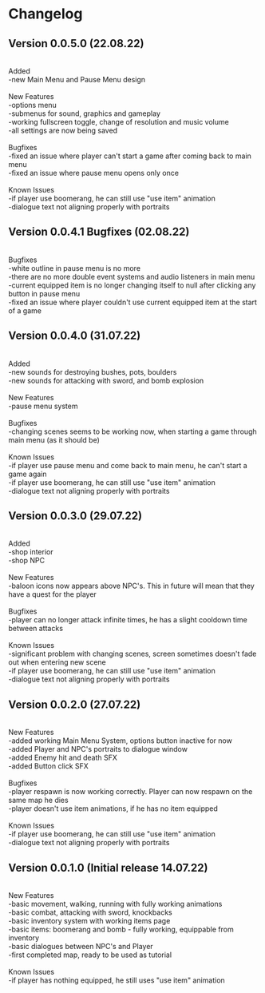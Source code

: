 # Changelog


## Version 0.0.5.0 (22.08.22)<br/>
</br>
Added</br>
-new Main Menu and Pause Menu design</br>
</br>
New Features</br>
-options menu </br>
-submenus for sound, graphics and gameplay</br>
-working fullscreen toggle, change of resolution and music volume</br>
-all settings are now being saved</br>
</br>
Bugfixes</br>
-fixed an issue where player can't start a game after coming back to main menu</br>
-fixed an issue where pause menu opens only once</br>
</br>
Known Issues</br>
-if player use boomerang, he can still use "use item" animation<br/>
-dialogue text not aligning properly with portraits<br/>



## Version 0.0.4.1 Bugfixes (02.08.22)<br/>
<br/>
Bugfixes<br/>
-white outline in pause menu is no more<br/>
-there are no more double event systems and audio listeners in main menu<br/>
-current equipped item is no longer changing itself to null after clicking any button in pause menu<br/>
-fixed an issue where player couldn't use current equipped item at the start of a game<br/>


## Version 0.0.4.0 (31.07.22)<br/>
<br/>
Added<br/>
-new sounds for destroying bushes, pots, boulders<br/>
-new sounds for attacking with sword, and bomb explosion<br/>
<br/>
New Features<br/>
-pause menu system<br/>
<br/>
Bugfixes<br/>
-changing scenes seems to be working now, when starting a game through main menu (as it should be)<br/>
<br/>
Known Issues<br/>
-if player use pause menu and come back to main menu, he can't start a game again<br/>
-if player use boomerang, he can still use "use item" animation<br/>
-dialogue text not aligning properly with portraits<br/>




## Version 0.0.3.0 (29.07.22)<br/>
<br/>
Added<br/>
-shop interior<br/>
-shop NPC<br/>
<br/>
New Features<br/>
-baloon icons now appears above NPC's. This in future will mean that they have a quest for the player<br/>
<br/>
Bugfixes<br/>
-player can no longer attack infinite times, he has a slight cooldown time between attacks<br/>
<br/>
Known Issues<br/>
-significant problem with changing scenes, screen sometimes doesn't fade out when entering new scene<br/>
-if player use boomerang, he can still use "use item" animation<br/>
-dialogue text not aligning properly with portraits<br/>


## Version 0.0.2.0 (27.07.22)<br/>
<br/>
New Features<br/>
-added working Main Menu System, options button inactive for now<br/>
-added Player and NPC's portraits to dialogue window<br/>
-added Enemy hit and death SFX<br/>
-added Button click SFX<br/>
<br/>
Bugfixes<br/>
-player respawn is now working correctly. Player can now respawn on the same map he dies<br/>
-player doesn't use item animations, if he has no item equipped<br/>
<br/>
Known Issues<br/>
-if player use boomerang, he can still use "use item" animation<br/>
-dialogue text not aligning properly with portraits
<br/>


## Version 0.0.1.0 (Initial release 14.07.22)<br/>
<br/>
New Features<br/>
-basic movement, walking, running with fully working animations<br/>
-basic combat, attacking with sword, knockbacks<br/>
-basic inventory system with working items page<br/>
-basic items: boomerang and bomb - fully working, equippable from inventory<br/>
-basic dialogues between NPC's and Player<br/>
-first completed map, ready to be used as tutorial<br/>
<br/>
Known Issues<br/>
-if player has nothing equipped, he still uses "use item" animation
